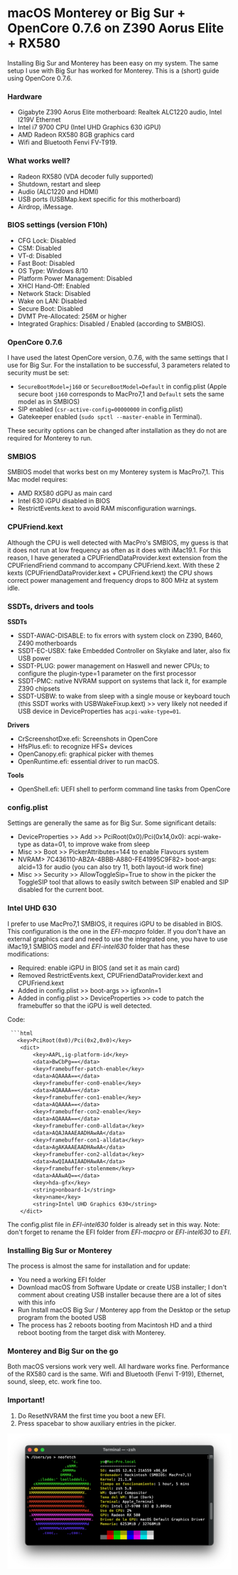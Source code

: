 # macOS Monterey or Big Sur + OpenCore 0.7.6 on Z390 Aorus Elite + RX580

Installing Big Sur and Monterey has been easy on my system. The same setup I use with Big Sur has worked for Monterey. This is a (short) guide using OpenCore 0.7.6.

### Hardware

- Gigabyte Z390 Aorus Elite motherboard: Realtek ALC1220 audio, Intel I219V Ethernet
- Intel i7 9700 CPU (Intel UHD Graphics 630 iGPU)
- AMD Radeon RX580 8GB graphics card
- Wifi and Bluetooth Fenvi FV-T919.

### What works well?

- Radeon RX580 (VDA decoder fully supported)
- Shutdown, restart and sleep
- Audio (ALC1220 and HDMI)
- USB ports (USBMap.kext specific for this motherboard)
- Airdrop, iMessage.

### BIOS settings (version F10h)

- CFG Lock: Disabled
- CSM: Disabled
- VT-d: Disabled
- Fast Boot: Disabled
- OS Type: Windows 8/10
- Platform Power Management: Disabled
- XHCI Hand-Off: Enabled
- Network Stack: Disabled
- Wake on LAN: Disabled
- Secure Boot: Disabled
- DVMT Pre-Allocated: 256M or higher
- Integrated Graphics: Disabled / Enabled (according to SMBIOS).

### OpenCore 0.7.6

I have used the latest OpenCore version, 0.7.6, with the same settings that I use for Big Sur. For the installation to be successful, 3 parameters related to security must be set:

- `SecureBootModel=j160` or `SecureBootModel=Default` in config.plist (Apple secure boot `j160` corresponds to MacPro7,1 and `Default` sets the same model as in SMBIOS)
- SIP enabled (`csr-active-config=00000000` in config.plist)
- Gatekeeper enabled (`sudo spctl --master-enable` in Terminal).

These security options can be changed after installation as they do not are required for Monterey to run.

### SMBIOS

SMBIOS model that works best on my Monterey system is MacPro7,1. This Mac model requires:

- AMD RX580 dGPU as main card
- Intel 630 iGPU disabled in BIOS
- RestrictEvents.kext to avoid RAM misconfiguration warnings.

### CPUFriend.kext

Although the CPU is well detected with MacPro's SMBIOS, my guess is that it does not run at low frequency as often as it does with iMac19.1. For this reason, I have generated a CPUFriendDataProvider.kext extension from the CPUFriendFriend command to accompany CPUFriend.kext. With these 2 kexts (CPUFriendDataProvider.kext + CPUFriend.kext) the CPU shows correct power management and frequency drops to 800 MHz at system idle.

### SSDTs, drivers and tools

**SSDTs**

- SSDT-AWAC-DISABLE: to fix errors with system clock on Z390, B460, Z490 motherboards
- SSDT-EC-USBX: fake Embedded Controller on Skylake and later, also fix USB power
- SSDT-PLUG: power management on Haswell and newer CPUs; to configure the plugin-type=1 parameter on the first processor
- SSDT-PMC: native NVRAM support on systems that lack it, for example Z390 chipsets
- SSDT-USBW: to wake from sleep with a single mouse or keyboard touch (this SSDT works with USBWakeFixup.kext) >> very likely not needed if USB device in DeviceProperties has `acpi-wake-type=01`.

**Drivers**

- CrScreenshotDxe.efi: Screenshots in OpenCore
- HfsPlus.efi: to recognize HFS+ devices
- OpenCanopy.efi: graphical picker with themes
- OpenRuntime.efi: essential driver to run macOS.

**Tools**

- OpenShell.efi: UEFI shell to perform command line tasks from OpenCore

### config.plist

Settings are generally the same as for Big Sur. Some significant details:

- DeviceProperties >> Add >> PciRoot(0x0)/Pci(0x14,0x0): acpi-wake-type as data=01, to improve wake from sleep
- Misc >> Boot >> PickerAttributes=144 to enable Flavours system
- NVRAM> 7C436110-AB2A-4BBB-A880-FE41995C9F82> boot-args: alcid=13 for audio (you can also try 11, both layout-id work fine)
- Misc >> Security >> AllowToggleSip=True to show in the picker the ToggleSIP tool that allows to easily switch between SIP enabled and SIP disabled for the current boot.

### Intel UHD 630

I prefer to use MacPro7,1 SMBIOS, it requires iGPU to be disabled in BIOS. This configuration is the one in the *EFI-macpro* folder.
If you don't have an external graphics card and need to use the integrated one, you have to use iMac19,1 SMBIOS model and *EFI-intel630* folder that has these modifications:

- Required: enable iGPU in BIOS (and set it as main card)
- Removed RestrictEvents.kext, CPUFriendDataProvider.kext and CPUFriend.kext
- Added in config.plist >> boot-args >> igfxonln=1
- Added in config.plist >> DeviceProperties >> code to patch the framebuffer so that the iGPU is well detected.

Code:

     ```html
       <key>PciRoot(0x0)/Pci(0x2,0x0)</key>
        <dict>
            <key>AAPL,ig-platform-id</key>
            <data>BwCbPg==</data>
            <key>framebuffer-patch-enable</key>
            <data>AQAAAA==</data>
            <key>framebuffer-con0-enable</key>
            <data>AQAAAA==</data>
            <key>framebuffer-con1-enable</key>
            <data>AQAAAA==</data>
            <key>framebuffer-con2-enable</key>
            <data>AQAAAA==</data>
            <key>framebuffer-con0-alldata</key>
            <data>AQAJAAAEAADHAwAA</data>
            <key>framebuffer-con1-alldata</key>
            <data>AgAKAAAEAADHAwAA</data>
            <key>framebuffer-con2-alldata</key>
            <data>AwQIAAAIAADHAwAA</data>
            <key>framebuffer-stolenmem</key>
            <data>AAAwAQ==</data>
            <key>hda-gfx</key>
            <string>onboard-1</string>
            <key>name</key>
            <string>Intel UHD Graphics 630</string>
        </dict>

The config.plist file in *EFI-intel630* folder is already set in this way.
Note: don't forget to rename the EFI folder from *EFI-macpro* or *EFI-intel630* to *EFI*.

### Installing Big Sur or  Monterey

The process is almost the same for installation and for update:

- You need a working EFI folder
- Download macOS from Software Update or create USB installer; I don't comment about creating USB installer because there are a lot of sites with this info
- Run Install macOS Big Sur / Monterey app from the Desktop or the setup program from the booted USB
- The process has 2 reboots booting from Macintosh HD and a third reboot booting from the target disk with Monterey.

### Monterey and Big Sur on the go

Both macOS versions work very well. All hardware works fine. Performance of the RX580 card is the same. Wifi and Bluetooth (Fenvi T-919), Ethernet, sound, sleep, etc. work fine too.

### Important!

1. Do ResetNVRAM the first time you boot a new EFI.
2. Press spacebar to show auxiliary entries in the picker.

![Neofetch Monterey](neofetch-monterey.png?raw=true)

